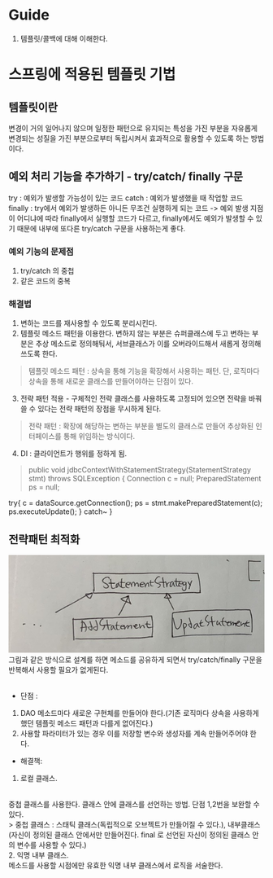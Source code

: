 
# Guide
1. 템플릿/콜백에 대해 이해한다.

# 스프링에 적용된 템플릿 기법
## 템플릿이란
변경이 거의 일어나지 않으며 일정한 패턴으로 유지되는 특성을 가진 부분을 자유롭게 변경되는 성질을 가진 부분으로부터 독립시켜서 효과적으로 활용할 수 있도록 하는 방법이다.

## 예외 처리 기능을 추가하기 - try/catch/ finally 구문
try : 예외가 발생할 가능성이 있는 코드
catch : 예외가 발생했을 때 작업할 코드
finally : try에서 예외가 발생하든 아니든 무조건 실행하게 되는 코드
-> 예외 발생 지점이 어디냐에 따라 finally에서 실행할 코드가 다르고, finally에서도 예외가 발생할 수 있기 때문에 내부에 또다른 try/catch 구문을 사용하는게 좋다.

### 예외 기능의 문제점
1. try/catch 의 중첩
2. 같은 코드의 중복

### 해결법
1. 변하는 코드를 재사용할 수 있도록 분리시킨다.
2. 템플릿 메소드 패턴을 이용한다. 변하지 않는 부분은 슈퍼클래스에 두고 변하는 부분은 추상 메소드로 정의해둬서, 서브클래스가 이를 오버라이드해서 새롭게 정의해 쓰도록 한다.
> 템플릿 메소드 패턴 : 상속을 통해 기능을 확장해서 사용하는 패턴. 단, 로직마다 상속을 통해 새로운 클래스를 만들어야하는 단점이 있다.
3. 전략 패턴 적용 - 구체적인 전략 클래스를 사용하도록 고정되어 있으면 전략을 바꿔쓸 수 있다는 전략 패턴의 장점을 무시하게 된다.
> 전략 패턴 : 확장에 해당하는 변하는 부분을 별도의 클래스로 만들어 추상화된 인터페이스를 통해 위임하는 방식이다.
4. DI : 클라이언트가 행위를 정하게 됨.
> public void jdbcContextWithStatementStrategy(StatementStrategy stmt) throws SQLException {
Connection c = null;
PreparedStatement ps = null;

try{
c = dataSource.getConnection();
ps = stmt.makePreparedStatement(c);
ps.executeUpdate();
} catch~
}

## 전략패턴 최적화
![리스트3-13 도식화](https://github.com/goyanglee/tobi_spring_study/blob/master/Vol.1%20스프링의%20이해와%20원리/3.%20템플릿/3장_ks/B32D6818-434F-4814-8F0A-497916532186.jpeg)
<br/>
그림과 같은 방식으로 설계를 하면 메소드를 공유하게 되면서 try/catch/finally 구문을 반복해서 사용할 필요가 없게된다.  
<br/>
* 단점 : 
1. DAO 메소드마다 새로운 구현체를 만들어야 한다.(기존 로직마다 상속을 사용하게 했던 템플릿 메소드 패턴과 다를게 없어진다.) 
2. 사용할 파라미터가 있는 경우 이를 저장할 변수와 생성자를 계속 만들어주어야 한다. 
* 해결책:
1. 로컬 클래스.
<br/>
중첩 클래스를 사용한다. 클래스 안에 클래스를 선언하는 방법. 단점 1,2번을 보완할 수 있다. 
<br/>
> 중첩 클래스 : 스태틱 클래스(독립적으로 오브젝트가 만들어질 수 있다.), 내부클래스(자신이 정의된 클래스 안에서만 만들어진다. final 로 선언된 자신이 정의된 클래스 안의 변수를 사용할 수 있다.) 
<br/>
2. 익명 내부 클래스. 
<br/>
메소드를 사용할 시점에만 유효한 익명 내부 클래스에서 로직을 서술한다. 
